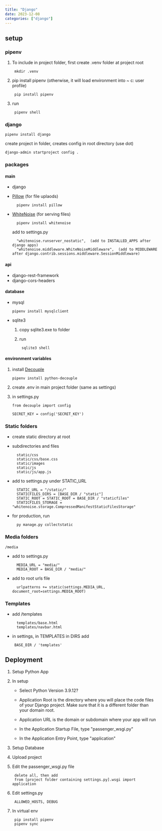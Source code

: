 ```yaml
---
title: "Django"
date: 2023-12-08
categories: ["django"]
---
```



## setup

### pipenv

  1. To include in project folder, first create .venv folder at project root

          mkdir .venv

  2. pip install pipenv (otherwise, it will load environment into ~ c: user profile)

          pip install pipenv

  3. run

          pipenv shell

### django

    pipenv install django

  create project in folder, creates config in root directory (use dot)

    django-admin startproject config .

### packages

#### main

- django

- [Pillow](https://pillow.readthedocs.io/en/stable/) (for file uplaods)

        pipenv install pillow

- [WhiteNoise](http://whitenoise.evans.io/en/stable/) (for serving files)

        pipenv install whitenoise

    add to settings.py

        "whitenoise.runserver_nostatic",  (add to INSTALLED_APPS after django apps)
        "whitenoise.middleware.WhiteNoiseMiddleware",  (add to MIDDLEWARE after django.contrib.sessions.middleware.SessionMiddleware)

#### api

- django-rest-framework
- django-cors-headers

#### database

- mysql

      pipenv install mysqlclient

- sqlite3

    1. copy sqlite3.exe to folder
    2. run

            sqlite3 shell

#### environment variables

 1. install [Decouple](https://pypi.org/project/python-decouple/)

        pipenv install python-decouple

 2. create .env in main project folder (same as settings)
 3. in settings.py

        from decouple import config

        SECRET_KEY = config('SECRET_KEY')

### Static folders

- create static directory at root
- subdirectories and files

        static/css
        static/css/base.css
        static/images
        static/js
        static/js/app.js

- add to settings.py under STATIC_URL

        STATIC_URL = "/static/"
        STATICFILES_DIRS = [BASE_DIR / "static"]
        STATIC_ROOT = STATIC_ROOT = BASE_DIR / "staticfiles"
        STATICFILES_STORAGE = "whitenoise.storage.CompressedManifestStaticFilesStorage"

- for production, run

        py manage.py collectstatic

### Media folders

    /media

- add to settings.py

        MEDIA_URL = "media/"
        MEDIA_ROOT = BASE_DIR / "media/"

- add to root urls file

        urlpatterns += static(settings.MEDIA_URL, document_root=settings.MEDIA_ROOT)

### Templates

- add /templates

        templates/base.html
        templates/navbar.html

- in settings, in TEMPLATES in DIRS add

       BASE_DIR / 'templates'

## Deployment

  1. Setup Python App
  2. In setup

      - Select Python Version 3.9.12?

      - Application Root is the directory where you will place the code files of your Django project.
      Make sure that it is a different folder than your domain root.

      - Application URL is the domain or subdomain where your app will run

      - In the Application Startup File, type "passenger_wsgi.py"

      - In the Application Entry Point, type "application"

  3. Setup Database
  4. Upload project
  5. Edit the passenger_wsgi.py file

          delete all, then add
          from [project folder containing settings.py].wsgi import application

  6. Edit settings.py

          ALLOWED_HOSTS, DEBUG

  7. In virtual env

          pip install pipenv
          pipenv sync
